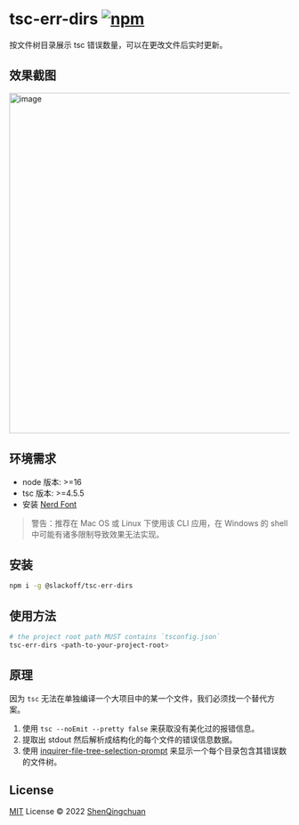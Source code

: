 # tsc-err-dirs [![npm](https://img.shields.io/npm/v/@slackoff/tsc-err-dirs.svg)](https://npmjs.com/package/@slackoff/tsc-err-dirs)

按文件树目录展示 tsc 错误数量，可以在更改文件后实时更新。

## 效果截图

<img width="612" alt="image" src="https://user-images.githubusercontent.com/46062972/190348158-a42b47d5-468f-4b9e-b555-36f6dc680fc4.png">

## 环境需求
 
- node 版本: >=16
- tsc 版本: >=4.5.5
- 安装 [Nerd Font](https://github.com/ryanoasis/nerd-fonts)

> 警告：推荐在 Mac OS 或 Linux 下使用该 CLI 应用，在 Windows 的 shell 中可能有诸多限制导致效果无法实现。

## 安装

```bash
npm i -g @slackoff/tsc-err-dirs
```

## 使用方法

```bash
# the project root path MUST contains `tsconfig.json`
tsc-err-dirs <path-to-your-project-root>
```

## 原理

因为 `tsc` 无法在单独编译一个大项目中的某一个文件，我们必须找一个替代方案。

1. 使用 `tsc --noEmit --pretty false` 来获取没有美化过的报错信息。
2. 提取出 stdout 然后解析成结构化的每个文件的错误信息数据。
3. 使用 [inquirer-file-tree-selection-prompt](https://www.npmjs.com/package/inquirer-file-tree-selection-prompt) 来显示一个每个目录包含其错误数的文件树。


## License

[MIT](./LICENSE) License © 2022 [ShenQingchuan](https://github.com/ShenQingchuan)
